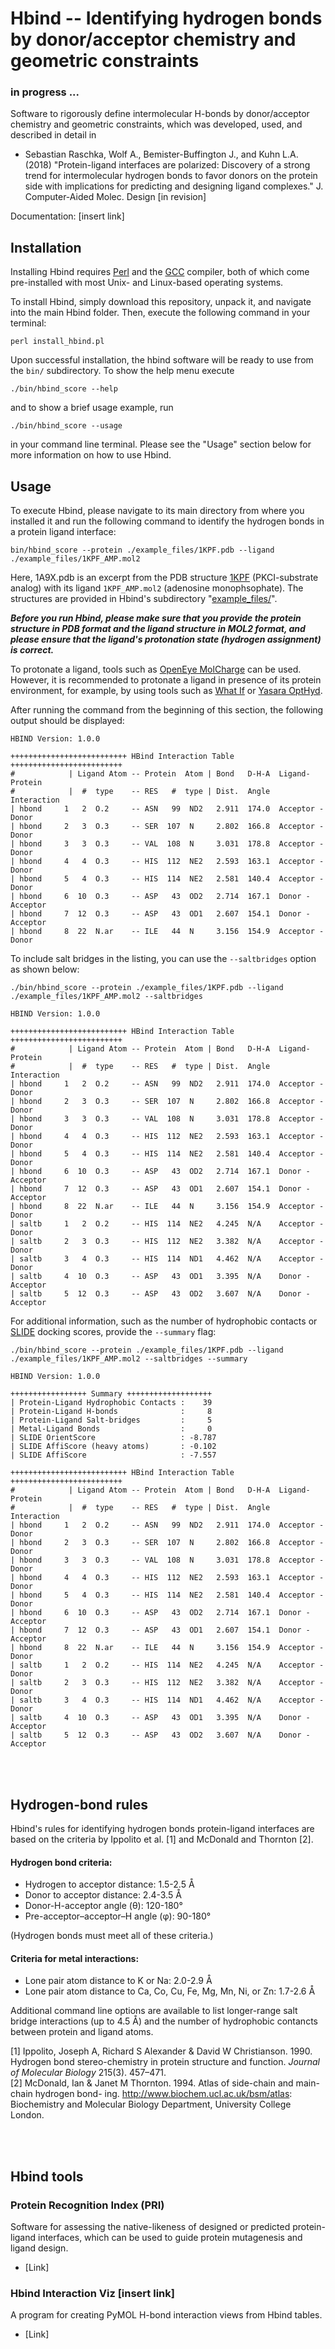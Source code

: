 # Hbind -- Identifying hydrogen bonds by donor/acceptor chemistry and geometric constraints

### in progress ...

Software to rigorously define intermolecular H-bonds by donor/acceptor chemistry and geometric constraints, which was developed, used, and described in detail in 

- Sebastian Raschka, Wolf A., Bemister-Buffington J., and Kuhn L.A. (2018) 
"Protein-ligand interfaces are polarized: Discovery of a strong trend for intermolecular hydrogen bonds to favor donors on the protein side with implications for predicting and designing ligand complexes." J. Computer-Aided Molec. Design [in revision]

Documentation: [insert link]

## Installation

Installing Hbind requires [Perl](https://www.perl.org) and the [GCC](https://gcc.gnu.org) compiler, both of which come pre-installed with most Unix- and Linux-based operating systems.

To install Hbind, simply download this repository, unpack it, and navigate into the main Hbind folder. Then, execute the following command in your terminal:

    perl install_hbind.pl

Upon successful installation, the hbind software will be ready to use from the `bin/` subdirectory. To show the help menu execute

    ./bin/hbind_score --help

and to show a brief usage example, run

    ./bin/hbind_score --usage

in your command line terminal. Please see the "Usage" section below for more information on how to use Hbind.

## Usage

To execute Hbind, please navigate to its main directory from where you installed it and run the following command to identify the hydrogen bonds in a protein ligand interface:

    bin/hbind_score --protein ./example_files/1KPF.pdb --ligand ./example_files/1KPF_AMP.mol2 

Here, 1A9X.pdb is an excerpt from the PDB structure [1KPF](https://www.rcsb.org/pdb/explore.do?structureId=1kpf) (PKCI-substrate analog) with its ligand `1KPF_AMP.mol2` (adenosine monophsophate). The structures are provided in Hbind's subdirectory "[example_files/](./example_files)".

***Before you run Hbind, please make sure that you provide the protein structure in PDB format and the ligand structure in MOL2 format, and please ensure that the ligand's protonation state (hydrogen assignment) is correct.***

To protonate a ligand, tools such as [OpenEye MolCharge](https://docs.eyesopen.com/quacpac/molchargeusage.html) can be used. However, it is recommended to protonate a ligand in presence of its protein environment, for example, by using tools such as [What If](http://swift.cmbi.ru.nl/whatif/) or [Yasara OptHyd](http://www.yasara.org/features.htm).

After running the command from the beginning of this section, the following output should be displayed:

```
HBIND Version: 1.0.0

++++++++++++++++++++++++++ HBind Interaction Table +++++++++++++++++++++++++
#            | Ligand Atom -- Protein  Atom | Bond   D-H-A  Ligand-Protein
#            |  #  type    -- RES   #  type | Dist.  Angle  Interaction
| hbond     1   2  O.2     -- ASN   99  ND2   2.911  174.0  Acceptor - Donor
| hbond     2   3  O.3     -- SER  107  N     2.802  166.8  Acceptor - Donor
| hbond     3   3  O.3     -- VAL  108  N     3.031  178.8  Acceptor - Donor
| hbond     4   4  O.3     -- HIS  112  NE2   2.593  163.1  Acceptor - Donor
| hbond     5   4  O.3     -- HIS  114  NE2   2.581  140.4  Acceptor - Donor
| hbond     6  10  O.3     -- ASP   43  OD2   2.714  167.1  Donor - Acceptor
| hbond     7  12  O.3     -- ASP   43  OD1   2.607  154.1  Donor - Acceptor
| hbond     8  22  N.ar    -- ILE   44  N     3.156  154.9  Acceptor - Donor
```

To include salt bridges in the listing, you can use the `--saltbridges` option as shown below:

    ./bin/hbind_score --protein ./example_files/1KPF.pdb --ligand ./example_files/1KPF_AMP.mol2 --saltbridges

```
HBIND Version: 1.0.0

++++++++++++++++++++++++++ HBind Interaction Table +++++++++++++++++++++++++
#            | Ligand Atom -- Protein  Atom | Bond   D-H-A  Ligand-Protein
#            |  #  type    -- RES   #  type | Dist.  Angle  Interaction
| hbond     1   2  O.2     -- ASN   99  ND2   2.911  174.0  Acceptor - Donor
| hbond     2   3  O.3     -- SER  107  N     2.802  166.8  Acceptor - Donor
| hbond     3   3  O.3     -- VAL  108  N     3.031  178.8  Acceptor - Donor
| hbond     4   4  O.3     -- HIS  112  NE2   2.593  163.1  Acceptor - Donor
| hbond     5   4  O.3     -- HIS  114  NE2   2.581  140.4  Acceptor - Donor
| hbond     6  10  O.3     -- ASP   43  OD2   2.714  167.1  Donor - Acceptor
| hbond     7  12  O.3     -- ASP   43  OD1   2.607  154.1  Donor - Acceptor
| hbond     8  22  N.ar    -- ILE   44  N     3.156  154.9  Acceptor - Donor
| saltb     1   2  O.2     -- HIS  114  NE2   4.245  N/A    Acceptor - Donor
| saltb     2   3  O.3     -- HIS  112  NE2   3.382  N/A    Acceptor - Donor
| saltb     3   4  O.3     -- HIS  114  ND1   4.462  N/A    Acceptor - Donor
| saltb     4  10  O.3     -- ASP   43  OD1   3.395  N/A    Donor - Acceptor
| saltb     5  12  O.3     -- ASP   43  OD2   3.607  N/A    Donor - Acceptor
```

For additional information, such as the number of hydrophobic contacts or [SLIDE](http://www.kuhnlab.bmb.msu.edu/software/slide/) docking scores, provide the `--summary` flag:

    ./bin/hbind_score --protein ./example_files/1KPF.pdb --ligand ./example_files/1KPF_AMP.mol2 --saltbridges --summary

```
HBIND Version: 1.0.0

+++++++++++++++++ Summary +++++++++++++++++++
| Protein-Ligand Hydrophobic Contacts :    39
| Protein-Ligand H-bonds              :     8
| Protein-Ligand Salt-bridges         :     5
| Metal-Ligand Bonds                  :     0
| SLIDE OrientScore                   : -8.787
| SLIDE AffiScore (heavy atoms)       : -0.102
| SLIDE AffiScore                     : -7.557

++++++++++++++++++++++++++ HBind Interaction Table +++++++++++++++++++++++++
#            | Ligand Atom -- Protein  Atom | Bond   D-H-A  Ligand-Protein
#            |  #  type    -- RES   #  type | Dist.  Angle  Interaction
| hbond     1   2  O.2     -- ASN   99  ND2   2.911  174.0  Acceptor - Donor
| hbond     2   3  O.3     -- SER  107  N     2.802  166.8  Acceptor - Donor
| hbond     3   3  O.3     -- VAL  108  N     3.031  178.8  Acceptor - Donor
| hbond     4   4  O.3     -- HIS  112  NE2   2.593  163.1  Acceptor - Donor
| hbond     5   4  O.3     -- HIS  114  NE2   2.581  140.4  Acceptor - Donor
| hbond     6  10  O.3     -- ASP   43  OD2   2.714  167.1  Donor - Acceptor
| hbond     7  12  O.3     -- ASP   43  OD1   2.607  154.1  Donor - Acceptor
| hbond     8  22  N.ar    -- ILE   44  N     3.156  154.9  Acceptor - Donor
| saltb     1   2  O.2     -- HIS  114  NE2   4.245  N/A    Acceptor - Donor
| saltb     2   3  O.3     -- HIS  112  NE2   3.382  N/A    Acceptor - Donor
| saltb     3   4  O.3     -- HIS  114  ND1   4.462  N/A    Acceptor - Donor
| saltb     4  10  O.3     -- ASP   43  OD1   3.395  N/A    Donor - Acceptor
| saltb     5  12  O.3     -- ASP   43  OD2   3.607  N/A    Donor - Acceptor
```

<br>
<br>




## Hydrogen-bond rules

Hbind's rules for identifying hydrogen bonds protein-ligand interfaces are based on the criteria by Ippolito et al. [1] and McDonald and Thornton [2].

#### Hydrogen bond criteria:

- Hydrogen to acceptor distance: 1.5-2.5 Å
- Donor to acceptor distance: 2.4-3.5 Å
- Donor-H-acceptor angle (θ): 120-180°
- Pre-acceptor–acceptor–H angle (φ): 90-180°

(Hydrogen bonds must meet all of these criteria.)

#### Criteria for metal interactions:

- Lone pair atom distance to K or Na: 2.0-2.9 Å
- Lone pair atom distance to Ca, Co, Cu, Fe, Mg, Mn, Ni, or Zn: 1.7-2.6 Å

Additional command line options are available to list longer-range salt bridge interactions (up to 4.5 Å) and the number of hydrophobic contancts between protein and ligand atoms.


[1] Ippolito, Joseph A, Richard S Alexander & David W Christianson. 1990. Hydrogen bond stereo-chemistry in protein structure and function. *Journal of Molecular Biology* 215(3). 457–471.   
[2] McDonald, Ian & Janet M Thornton. 1994. Atlas of side-chain and main-chain hydrogen bond- ing. http://www.biochem.ucl.ac.uk/bsm/atlas: Biochemistry and Molecular Biology Department, University College London.

<br>
<br>


## Hbind tools

###  Protein Recognition Index (PRI) 

Software for assessing the native-likeness of designed or predicted protein-ligand interfaces, which can be used to guide protein mutagenesis and ligand design.

- [Link]

### Hbind Interaction Viz [insert link]

A program for creating PyMOL H-bond interaction views from Hbind tables.

- [Link]

